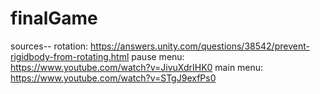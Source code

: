 # finalGame





sources--
rotation: https://answers.unity.com/questions/38542/prevent-rigidbody-from-rotating.html
pause menu: https://www.youtube.com/watch?v=JivuXdrIHK0
main menu: https://www.youtube.com/watch?v=STgJ9exfPs0

